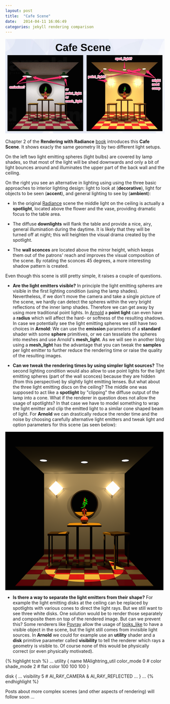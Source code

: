 ```yaml
---
layout: post
title:  "Cafe Scene"
date:   2014-04-11 16:06:49
categories: jekyll rendering comparison
---
```


<img src="/assets/cafe_scene.png" alt="Simple room" width="964"
class="img-thumbnail"/>

Chapter 2 of the __Rendering with Radiance__ [book][book] introduces
this __Cafe Scene__. It shows exacly the same geometry lit by two
different light setups.

On the left two light emitting spheres (light bulbs) are covered by
lamp shades, so that most of the light will be shed downwards and only
a bit of light bounces around and illuminates the upper part of the
back wall and the ceiling.

On the right you see an alternative in lighting using using the three
basic approaches to interior lighting design: light to look at
(__decorative__), light for objects to be seen (__accent__), and
general lighting to see by (__ambient__):

* In the original [Radiance][radiance] scene the middle light on the
  ceiling is actually a __spotlight__, located above the flower and
  the vase, providing dramatic focus to the table area.

* The diffuse __downlights__ will flank the table and provide a nice,
  airy, general illumination during the daytime. It is likely that
  they will be turned off at night; this will heighten the visual
  drama created by the spotlight.

* The __wall sconces__ are located above the mirror height, which
  keeps them out of the patrons' reach and improves the visual
  composition of the scene. By rotating the sconces 45 degrees, a more
  interesting shadow pattern is created.

Even though this scene is still pretty simple, it raises a couple of
questions.

* __Are the light emitters visible?__ In principle the light emitting
  spheres are visible in the first lighting condition (using the lamp
  shades). Nevertheless, if we don't move the camera and take a single
  picture of the scene, we hardly can detect the spheres within the
  very bright reflections of the inner lamp shades. Therefore we can
  get away by using more traditional point lights. In [Arnold][arnold]
  a __point light__ can even have a __radius__ which will affect the
  hard- or softness of the resulting shadows. In case we potentially
  see the light emitting spheres we still have two choices in
  __Arnold__: We can use the __emission__ parameters of a __standard__
  shader with some __sphere__ primitives, or we can tesselate the
  spheres into meshes and use Arnold's __mesh_light__. As we will see
  in another blog using a __mesh_light__ has the advantage that you
  can tweak the __samples__ per light emitter to further reduce the
  rendering time or raise the quality of the resulting images.

* __Can we tweak the rendering times by using simpler light sources?__
  The second lighting condition would also allow to use point lights
  for the light emitting spheres (part of the wall sconces) because
  they are hidden (from this perspective) by slightly light emitting
  lenses. But what about the three light emitting discs on the
  ceiling? The middle one was supposed to act like a __spotlight__ by
  "clipping" the diffuse output of the lamp into a cone. What if the
  renderer in question does not allow the usage of spotlights? In that
  case we have to model something to wrap the light emitter and clip
  the emitted light to a similar cone shaped beam of light. For
  __Arnold__ we can drastically reduce the render time and the noise
  by choosing carefully alternative light emitters and tweak light and
  option parameters for this scene (as seen below):

<p class="text-center"><img
src="/assets/cafe_scene_arnold_lights2.png" alt="Simple room"
width="500" align="middle" class="img-thumbnail"/></p>

* __Is there a way to separate the light emitters from their shape?__
  For example the light emitting disks at the ceiling can be replaced
  by spotlights with various cones to direct the light rays. But we
  still want to see three white disks. One solution would be to render
  those separately and composite them on top of the rendered
  image. But can we prevent this? Some renderers like [Povray][povray]
  allow the usage of [looks_like][looks_like] to have a visible object
  in the scene, but the light still comes from invisible light
  sources. In __Arnold__ we could for example use an __utility__
  shader and a __disk__ primitive parameter called __visibility__ to
  tell the renderer which rays a geometry is visible to. Of course
  none of this would be physically correct (or even physically
  motivated).

{% highlight tcsh %}
...
utility
{
 name MAlightring_util
 color_mode 0 # color
 shade_mode 2 # flat
 color 100 100 100
}

disk
{
...
 visibility 5 # AI_RAY_CAMERA & AI_RAY_REFLECTED
...
}
...
{% endhighlight %}

Posts about more complex scenes (and other aspects of rendering) will
follow soon ...

[radiance]:   http://radsite.lbl.gov/radiance
[book]:       http://radsite.lbl.gov/radiance/book/index.html
[arnold]:     http://www.solidangle.com
[povray]:     http://www.povray.org
[looks_like]: http://www.povray.org/documentation/view/3.6.1/315/